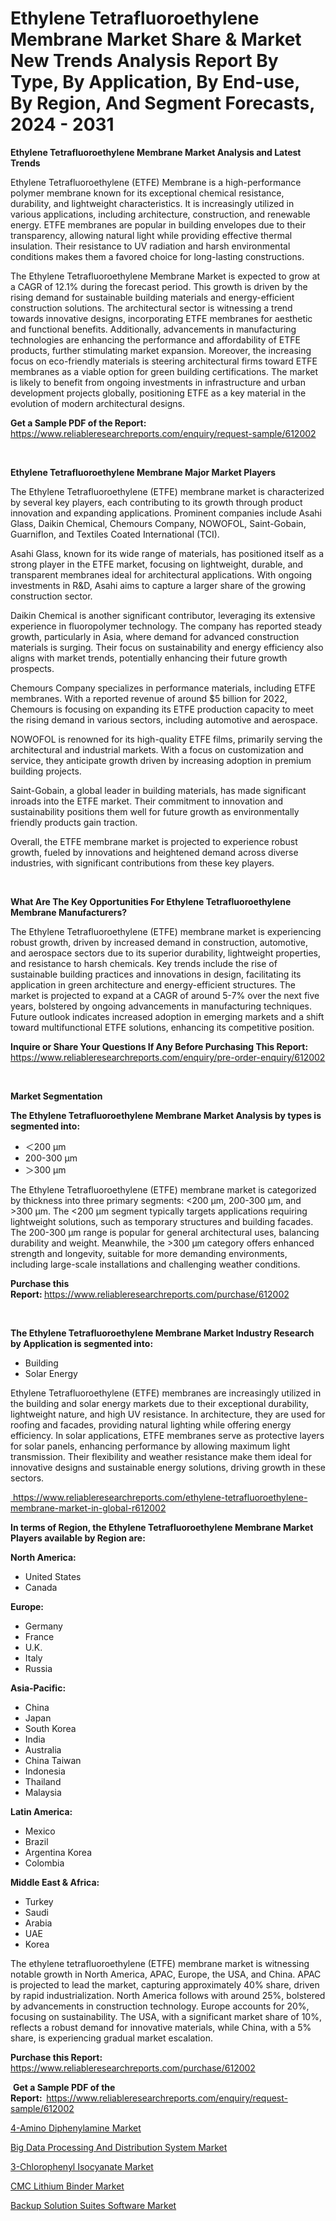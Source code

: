 <p><h1>Ethylene Tetrafluoroethylene Membrane Market Share & Market New Trends Analysis Report By Type, By Application, By End-use, By Region, And Segment Forecasts, 2024 - 2031</h1></p><p><strong>Ethylene Tetrafluoroethylene Membrane Market Analysis and Latest Trends</strong></p>
<p><p>Ethylene Tetrafluoroethylene (ETFE) Membrane is a high-performance polymer membrane known for its exceptional chemical resistance, durability, and lightweight characteristics. It is increasingly utilized in various applications, including architecture, construction, and renewable energy. ETFE membranes are popular in building envelopes due to their transparency, allowing natural light while providing effective thermal insulation. Their resistance to UV radiation and harsh environmental conditions makes them a favored choice for long-lasting constructions.</p><p>The Ethylene Tetrafluoroethylene Membrane Market is expected to grow at a CAGR of 12.1% during the forecast period. This growth is driven by the rising demand for sustainable building materials and energy-efficient construction solutions. The architectural sector is witnessing a trend towards innovative designs, incorporating ETFE membranes for aesthetic and functional benefits. Additionally, advancements in manufacturing technologies are enhancing the performance and affordability of ETFE products, further stimulating market expansion. Moreover, the increasing focus on eco-friendly materials is steering architectural firms toward ETFE membranes as a viable option for green building certifications. The market is likely to benefit from ongoing investments in infrastructure and urban development projects globally, positioning ETFE as a key material in the evolution of modern architectural designs.</p></p>
<p><strong>Get a Sample PDF of the Report:&nbsp;</strong> <a href="https://www.reliableresearchreports.com/enquiry/request-sample/612002?utm_campaign=16&utm_medium=2&utm_source=Github&utm_content=ia&utm_term=12102024&utm_id=ethylene-tetrafluoroethylene-membrane">https://www.reliableresearchreports.com/enquiry/request-sample/612002</a></p>
<p>&nbsp;</p>
<p><strong>Ethylene Tetrafluoroethylene Membrane Major Market Players</strong></p>
<p><p>The Ethylene Tetrafluoroethylene (ETFE) membrane market is characterized by several key players, each contributing to its growth through product innovation and expanding applications. Prominent companies include Asahi Glass, Daikin Chemical, Chemours Company, NOWOFOL, Saint-Gobain, Guarniflon, and Textiles Coated International (TCI).</p><p>Asahi Glass, known for its wide range of materials, has positioned itself as a strong player in the ETFE market, focusing on lightweight, durable, and transparent membranes ideal for architectural applications. With ongoing investments in R&D, Asahi aims to capture a larger share of the growing construction sector.</p><p>Daikin Chemical is another significant contributor, leveraging its extensive experience in fluoropolymer technology. The company has reported steady growth, particularly in Asia, where demand for advanced construction materials is surging. Their focus on sustainability and energy efficiency also aligns with market trends, potentially enhancing their future growth prospects.</p><p>Chemours Company specializes in performance materials, including ETFE membranes. With a reported revenue of around $5 billion for 2022, Chemours is focusing on expanding its ETFE production capacity to meet the rising demand in various sectors, including automotive and aerospace.</p><p>NOWOFOL is renowned for its high-quality ETFE films, primarily serving the architectural and industrial markets. With a focus on customization and service, they anticipate growth driven by increasing adoption in premium building projects.</p><p>Saint-Gobain, a global leader in building materials, has made significant inroads into the ETFE market. Their commitment to innovation and sustainability positions them well for future growth as environmentally friendly products gain traction.</p><p>Overall, the ETFE membrane market is projected to experience robust growth, fueled by innovations and heightened demand across diverse industries, with significant contributions from these key players.</p></p>
<p>&nbsp;</p>
<p><strong>What Are The Key Opportunities For Ethylene Tetrafluoroethylene Membrane Manufacturers?</strong></p>
<p><p>The Ethylene Tetrafluoroethylene (ETFE) membrane market is experiencing robust growth, driven by increased demand in construction, automotive, and aerospace sectors due to its superior durability, lightweight properties, and resistance to harsh chemicals. Key trends include the rise of sustainable building practices and innovations in design, facilitating its application in green architecture and energy-efficient structures. The market is projected to expand at a CAGR of around 5-7% over the next five years, bolstered by ongoing advancements in manufacturing techniques. Future outlook indicates increased adoption in emerging markets and a shift toward multifunctional ETFE solutions, enhancing its competitive position.</p></p>
<p><strong>Inquire or Share Your Questions If Any Before Purchasing This Report:</strong> <a href="https://www.reliableresearchreports.com/enquiry/pre-order-enquiry/612002?utm_campaign=16&utm_medium=2&utm_source=Github&utm_content=ia&utm_term=12102024&utm_id=ethylene-tetrafluoroethylene-membrane">https://www.reliableresearchreports.com/enquiry/pre-order-enquiry/612002</a></p>
<p>&nbsp;</p>
<p><strong>Market Segmentation</strong></p>
<p><strong>The Ethylene Tetrafluoroethylene Membrane Market Analysis by types is segmented into:</strong></p>
<p><ul><li>＜200 µm</li><li>200-300 µm</li><li>＞300 µm</li></ul></p>
<p><p>The Ethylene Tetrafluoroethylene (ETFE) membrane market is categorized by thickness into three primary segments: <200 µm, 200-300 µm, and >300 µm. The <200 µm segment typically targets applications requiring lightweight solutions, such as temporary structures and building facades. The 200-300 µm range is popular for general architectural uses, balancing durability and weight. Meanwhile, the >300 µm category offers enhanced strength and longevity, suitable for more demanding environments, including large-scale installations and challenging weather conditions.</p></p>
<p><strong>Purchase this Report:&nbsp;</strong><a href="https://www.reliableresearchreports.com/purchase/612002?utm_campaign=16&utm_medium=2&utm_source=Github&utm_content=ia&utm_term=12102024&utm_id=ethylene-tetrafluoroethylene-membrane">https://www.reliableresearchreports.com/purchase/612002</a></p>
<p>&nbsp;</p>
<p><strong>The Ethylene Tetrafluoroethylene Membrane Market Industry Research by Application is segmented into:</strong></p>
<p><ul><li>Building</li><li>Solar Energy</li></ul></p>
<p><p>Ethylene Tetrafluoroethylene (ETFE) membranes are increasingly utilized in the building and solar energy markets due to their exceptional durability, lightweight nature, and high UV resistance. In architecture, they are used for roofing and facades, providing natural lighting while offering energy efficiency. In solar applications, ETFE membranes serve as protective layers for solar panels, enhancing performance by allowing maximum light transmission. Their flexibility and weather resistance make them ideal for innovative designs and sustainable energy solutions, driving growth in these sectors.</p></p>
<p><a href="https://www.reliableresearchreports.com/ethylene-tetrafluoroethylene-membrane-market-in-global-r612002?utm_campaign=16&utm_medium=2&utm_source=Github&utm_content=ia&utm_term=12102024&utm_id=ethylene-tetrafluoroethylene-membrane">&nbsp;https://www.reliableresearchreports.com/ethylene-tetrafluoroethylene-membrane-market-in-global-r612002</a></p>
<p><strong>In terms of Region, the Ethylene Tetrafluoroethylene Membrane Market Players available by Region are:</strong></p>
<p>
    <p> <strong> North America: </strong>
        <ul>
            <li>United States</li>
            <li>Canada</li>
        </ul>
        </p> 
    <p> <strong> Europe: </strong>
        <ul>
            <li>Germany</li>
            <li>France</li>
            <li>U.K.</li>
            <li>Italy</li>
            <li>Russia</li>
        </ul>
        </p> 
    <p> <strong> Asia-Pacific: </strong>
        <ul>
            <li>China</li>
            <li>Japan</li>
            <li>South Korea</li>
            <li>India</li>
            <li>Australia</li>
            <li>China Taiwan</li>
            <li>Indonesia</li>
            <li>Thailand</li>
            <li>Malaysia</li>
        </ul>
        </p> 
    <p> <strong> Latin America: </strong>
        <ul>
            <li>Mexico</li>
            <li>Brazil</li>
            <li>Argentina Korea</li>
            <li>Colombia</li>
        </ul>
        </p> 
    <p> <strong> Middle East & Africa: </strong>
        <ul>
            <li>Turkey</li>
            <li>Saudi</li>
            <li>Arabia</li>
            <li>UAE</li>
            <li>Korea</li>
        </ul>
    </p>
    </p>
<p><p>The ethylene tetrafluoroethylene (ETFE) membrane market is witnessing notable growth in North America, APAC, Europe, the USA, and China. APAC is projected to lead the market, capturing approximately 40% share, driven by rapid industrialization. North America follows with around 25%, bolstered by advancements in construction technology. Europe accounts for 20%, focusing on sustainability. The USA, with a significant market share of 10%, reflects a robust demand for innovative materials, while China, with a 5% share, is experiencing gradual market escalation.</p></p>
<p><strong>Purchase this Report: </strong><a href="https://www.reliableresearchreports.com/purchase/612002?utm_campaign=16&utm_medium=2&utm_source=Github&utm_content=ia&utm_term=12102024&utm_id=ethylene-tetrafluoroethylene-membrane">https://www.reliableresearchreports.com/purchase/612002</a></p>
<p>&nbsp;<strong>Get a Sample PDF of the Report:&nbsp;&nbsp;</strong><a href="https://www.reliableresearchreports.com/enquiry/request-sample/612002?utm_campaign=16&utm_medium=2&utm_source=Github&utm_content=ia&utm_term=12102024&utm_id=ethylene-tetrafluoroethylene-membrane">https://www.reliableresearchreports.com/enquiry/request-sample/612002</a></p>
<p><strong></strong></p>
<p><p><a href="https://www.linkedin.com/pulse/4-amino-diphenylamine-market-size-share-analysis-growth-trends-odaxe?utm_campaign=16&utm_medium=2&utm_source=Github&utm_content=ia&utm_term=12102024&utm_id=ethylene-tetrafluoroethylene-membrane">4-Amino Diphenylamine Market</a></p><p><a href="https://github.com/tewellnudorennk/Market-Research-Report-List-1/blob/main/big-data-processing-and-distribution-system-market.md?utm_campaign=16&utm_medium=2&utm_source=Github&utm_content=ia&utm_term=12102024&utm_id=ethylene-tetrafluoroethylene-membrane">Big Data Processing And Distribution System Market</a></p><p><a href="https://www.linkedin.com/pulse/3-chlorophenyl-isocyanate-market-research-report-2024-2031-cokpe?utm_campaign=16&utm_medium=2&utm_source=Github&utm_content=ia&utm_term=12102024&utm_id=ethylene-tetrafluoroethylene-membrane">3-Chlorophenyl Isocyanate Market</a></p><p><a href="https://www.linkedin.com/pulse/global-cmc-lithium-binder-market-opportunities-forecast-period-bm2he?utm_campaign=16&utm_medium=2&utm_source=Github&utm_content=ia&utm_term=12102024&utm_id=ethylene-tetrafluoroethylene-membrane">CMC Lithium Binder Market</a></p><p><a href="https://github.com/specedumorgas16/Market-Research-Report-List-1/blob/main/backup-solution-suites-software-market.md?utm_campaign=16&utm_medium=2&utm_source=Github&utm_content=ia&utm_term=12102024&utm_id=ethylene-tetrafluoroethylene-membrane">Backup Solution Suites Software Market</a></p></p>